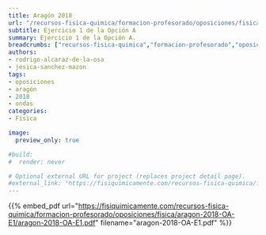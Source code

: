 ```yaml
---
title: Aragón 2018
url: "/recursos-fisica-quimica/formacion-profesorado/oposiciones/fisica/aragon-2018-OA-E1"
subtitle: Ejercicio 1 de la Opción A
summary: Ejercicio 1 de la Opción A.
breadcrumbs: ["recursos-fisica-quimica","formacion-profesorado","oposiciones","fisica"]
authors:
- rodrigo-alcaraz-de-la-osa
- jesica-sanchez-mazon
tags:
- oposiciones
- aragón
- 2018
- ondas
categories:
- Física

image:
  preview_only: true

#build:
#  render: never

# Optional external URL for project (replaces project detail page).
#external_link: "https://fisiquimicamente.com/recursos-fisica-quimica/formacion-profesorado/oposiciones/fisica/aragon-2018-oa-e1/aragon-2018-oa-e1.pdf"
---
```


{{% embed_pdf url="https://fisiquimicamente.com/recursos-fisica-quimica/formacion-profesorado/oposiciones/fisica/aragon-2018-OA-E1/aragon-2018-OA-E1.pdf" filename="aragon-2018-OA-E1.pdf" %}}